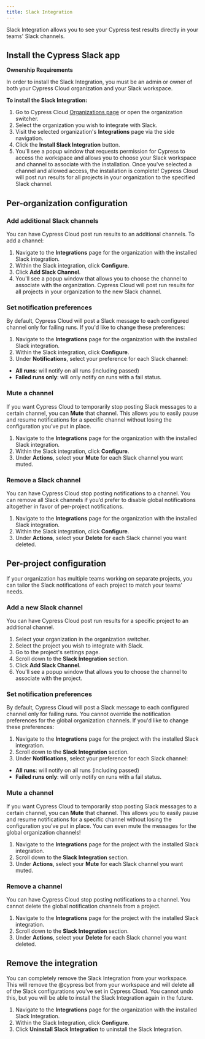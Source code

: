 ```yaml
---
title: Slack Integration
---
```


Slack Integration allows you to see your Cypress test results directly in your
teams' Slack channels.

<DocsImage src="/img/dashboard/cypress-slack-integration-channel-feed.png" alt="Cypress notification feed in Slack channel" ></DocsImage>

## Install the Cypress Slack app

<Alert type="warning">

<strong class="alert-header">Ownership Requirements</strong>

In order to install the Slack Integration, you must be an admin or owner of both
your Cypress Cloud organization and your Slack workspace.

</Alert>

**To install the Slack Integration:**

1. Go to Cypress Cloud
   [Organizations page](https://cloud.cypress.io/organizations) or open the
   organization switcher.
1. Select the organization you wish to integrate with Slack.
   <DocsImage src="/img/dashboard/select-cypress-organization.png" alt="Select an organization" width-600 ></DocsImage>
1. Visit the selected organization's **Integrations** page via the side
   navigation.
   <DocsImage src="/img/dashboard/navigate-to-organization-integrations.png" alt="Install Cypress Slack from Integrations" ></DocsImage>
1. Click the **Install Slack Integration** button.
1. You'll see a popup window that requests permission for Cypress to access the
   workspace and allows you to choose your Slack workspace and channel to
   associate with the installation. Once you've selected a channel and allowed
   access, the installation is complete! Cypress Cloud will post run results for
   all projects in your organization to the specified Slack channel.

## Per-organization configuration

### Add additional Slack channels

You can have Cypress Cloud post run results to an additional channels. To add a
channel:

1. Navigate to the **Integrations** page for the organization with the installed
   Slack integration.
1. Within the Slack integration, click **Configure**.
1. Click **Add Slack Channel**.
1. You'll see a popup window that allows you to choose the channel to associate
   with the organization. Cypress Cloud will post run results for all projects
   in your organization to the new Slack channel.

### Set notification preferences

By default, Cypress Cloud will post a Slack message to each configured channel
only for failing runs. If you'd like to change these preferences:

1. Navigate to the **Integrations** page for the organization with the installed
   Slack integration.
1. Within the Slack integration, click **Configure**.
1. Under **Notifications**, select your preference for each Slack channel:

- **All runs**: will notify on all runs (including passed)
- **Failed runs only**: will only notify on runs with a fail status.

### Mute a channel

If you want Cypress Cloud to temporarily stop posting Slack messages to a
certain channel, you can **Mute** that channel. This allows you to easily pause
and resume notifications for a specific channel without losing the configuration
you’ve put in place.

1. Navigate to the **Integrations** page for the organization with the installed
   Slack integration.
1. Within the Slack integration, click **Configure**.
1. Under **Actions**, select your **Mute** for each Slack channel you want
   muted.

### Remove a Slack channel

You can have Cypress Cloud stop posting notifications to a channel. You can
remove all Slack channels if you’d prefer to disable global notifications
altogether in favor of per-project notifications.

1. Navigate to the **Integrations** page for the organization with the installed
   Slack integration.
1. Within the Slack integration, click **Configure**.
1. Under **Actions**, select your **Delete** for each Slack channel you want
   deleted.

## Per-project configuration

If your organization has multiple teams working on separate projects, you can
tailor the Slack notifications of each project to match your teams' needs.

### Add a new Slack channel

You can have Cypress Cloud post run results for a specific project to an
additional channel.

1. Select your organization in the organization switcher.
   <DocsImage src="/img/dashboard/select-cypress-organization.png" alt="Select an organization" width-600 ></DocsImage>
1. Select the project you wish to integrate with Slack.
   <DocsImage src="/img/dashboard/select-cypress-project.png" alt="Select a project" ></DocsImage>
1. Go to the project's settings page.
   <DocsImage src="/img/dashboard/visit-project-settings.png" alt="Visit project settings" ></DocsImage>
1. Scroll down to the **Slack Integration** section.
1. Click **Add Slack Channel**.
1. You'll see a popup window that allows you to choose the channel to associate
   with the project.

### Set notification preferences

By default, Cypress Cloud will post a Slack message to each configured channel
only for failing runs. You cannot override the notification preferences for the
global organization channels. If you'd like to change these preferences:

1. Navigate to the **Integrations** page for the project with the installed
   Slack integration.
1. Scroll down to the **Slack Integration** section.
1. Under **Notifications**, select your preference for each Slack channel:

- **All runs**: will notify on all runs (including passed)
- **Failed runs only**: will only notify on runs with a fail status.

### Mute a channel

If you want Cypress Cloud to temporarily stop posting Slack messages to a
certain channel, you can **Mute** that channel. This allows you to easily pause
and resume notifications for a specific channel without losing the configuration
you’ve put in place. You can even mute the messages for the global organization
channels!

1. Navigate to the **Integrations** page for the project with the installed
   Slack integration.
1. Scroll down to the **Slack Integration** section.
1. Under **Actions**, select your **Mute** for each Slack channel you want
   muted.

### Remove a channel

You can have Cypress Cloud stop posting notifications to a channel. You cannot
delete the global notification channels from a project.

1. Navigate to the **Integrations** page for the project with the installed
   Slack integration.
1. Scroll down to the **Slack Integration** section.
1. Under **Actions**, select your **Delete** for each Slack channel you want
   deleted.

## Remove the integration

You can completely remove the Slack Integration from your workspace. This will
remove the @cypress bot from your workspace and will delete all of the Slack
configurations you’ve set in Cypress Cloud. You cannot undo this, but you will
be able to install the Slack Integration again in the future.

1. Navigate to the **Integrations** page for the organization with the installed
   Slack Integration.
1. Within the Slack Integration, click **Configure**.
1. Click **Uninstall Slack Integration** to uninstall the Slack Integration.
